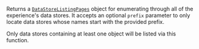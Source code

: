 Returns a [`DataStoreListingPages`](https://create.roblox.com/docs/reference/engine/classes/DataStoreListingPages) object for enumerating through all
of the experience's data stores. It accepts an optional `prefix` parameter
to only locate data stores whose names start with the provided prefix.

Only data stores containing at least one object will be listed via this
function.
